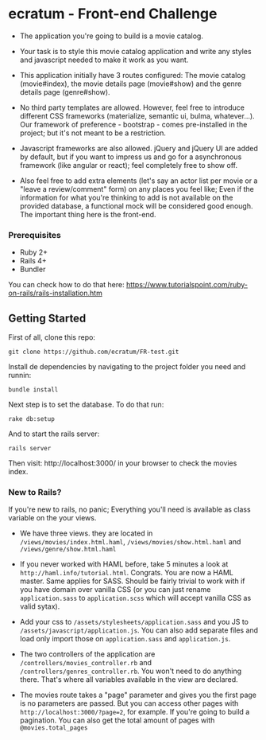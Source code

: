 # ecratum - Front-end Challenge

* The application you're going to build is a movie catalog.

* Your task is to style this movie catalog application and write any styles and javascript needed to make it work as you want.

* This application initially have 3 routes configured: The movie catalog (movie#index), the movie details page (movie#show) and the genre details page (genre#show).

* No third party templates are allowed. However, feel free to introduce different CSS frameworks (materialize, semantic ui, bulma, whatever...). Our framework of preference - bootstrap - comes pre-installed in the project; but it's not meant to be a restriction.

* Javascript frameworks are also allowed. jQuery and jQuery UI are added by default, but if you want to impress us and go for a asynchronous framework (like angular or react); feel completely free to show off.

* Also feel free to add extra elements (let's say an actor list per movie or a "leave a review/comment" form) on any places you feel like; Even if the information for what you're thinking to add is not available on the provided database, a functional mock will be considered good enough. The important thing here is the front-end.


### Prerequisites

* Ruby 2+
* Rails 4+
* Bundler

You can check how to do that here:   https://www.tutorialspoint.com/ruby-on-rails/rails-installation.htm

## Getting Started

First of all, clone this repo:
``` 
git clone https://github.com/ecratum/FR-test.git
```

Install de dependencies by navigating to the project folder you need and runnin:
```
bundle install
```

Next step is to set the database. To do that run:
```
rake db:setup
```

And to start the rails server:
```
rails server
```

Then visit:  http://localhost:3000/ in your browser to check the movies index.

### New to Rails?

If you're new to rails, no panic; Everything you'll need is available as class variable on the your views.

* We have three views. they are located in `/views/movies/index.html.haml`, `/views/movies/show.html.haml` and `/views/genre/show.html.haml`

* If you never worked with HAML before, take 5 minutes a look at `http://haml.info/tutorial.html`. Congrats. You are now a HAML master. Same applies for SASS. Should be fairly trivial to work with if you have domain over vanilla CSS (or you can just rename `application.sass` to `application.scss` which will accept vanilla CSS as valid sytax).

* Add your css to `/assets/stylesheets/application.sass` and you JS to `/assets/javascript/application.js`. You can also add separate files and load only import those on `application.sass` and `application.js`.

* The two controllers of the application are `/controllers/movies_controller.rb` and `/controllers/genres_controller.rb`. You won't need to do anything there. That's where all variables available in the view are declared.

* The movies route takes a "page" parameter and gives you the first page is no parameters are passed. But you can access other pages with `http://localhost:3000/?page=2`, for example. If you're going to build a pagination. You can also get the total amount of pages with `@movies.total_pages`
